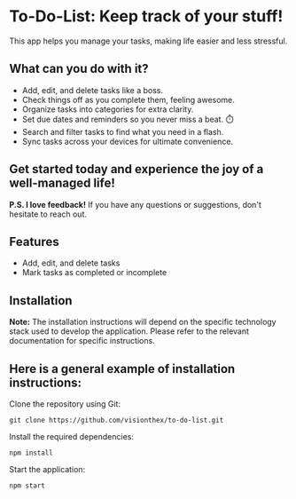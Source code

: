 # To-Do-List: Keep track of your stuff!
This app helps you manage your tasks, making life easier and less stressful.

## What can you do with it?

- Add, edit, and delete tasks like a boss.
- Check things off as you complete them, feeling awesome.
- Organize tasks into categories for extra clarity.
- Set due dates and reminders so you never miss a beat. ⏱️
- Search and filter tasks to find what you need in a flash.
- Sync tasks across your devices for ultimate convenience.

## Get started today and experience the joy of a well-managed life!

__P.S. I love feedback!__ If you have any questions or suggestions, don't hesitate to reach out.

## Features
- Add, edit, and delete tasks
- Mark tasks as completed or incomplete

## Installation
__Note:__ The installation instructions will depend on the specific technology stack used to develop the application. Please refer to the relevant documentation for specific instructions.

## Here is a general example of installation instructions:
Clone the repository using Git:

`git clone https://github.com/visionthex/to-do-list.git`

Install the required dependencies:

`npm install`

Start the application:

`npm start`
